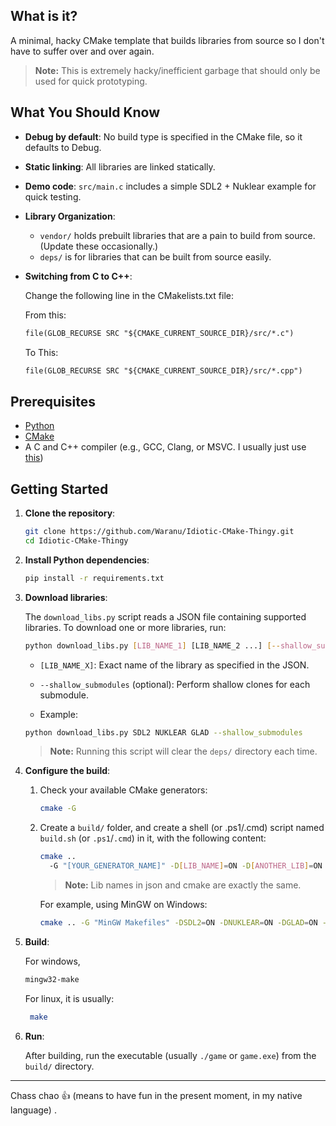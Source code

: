 ## What is it?

A minimal, hacky CMake template that builds libraries from source so I don't have to suffer over and over again. 

> **Note:** This is extremely hacky/inefficient garbage that should only be used for quick prototyping. 

## What You Should Know

* **Debug by default**: No build type is specified in the CMake file, so it defaults to Debug.
* **Static linking**: All libraries are linked statically.
* **Demo code**: `src/main.c` includes a simple SDL2 + Nuklear example for quick testing.
* **Library Organization**:

  * `vendor/` holds prebuilt libraries that are a pain to build from source. (Update these occasionally.)
  * `deps/` is for libraries that can be built from source easily.
- **Switching from C to C++**: 

    Change the following line in the CMakelists.txt file:
    
    From this: 
    ```txt
    file(GLOB_RECURSE SRC "${CMAKE_CURRENT_SOURCE_DIR}/src/*.c")
    ```
    To This:
    ```txt
    file(GLOB_RECURSE SRC "${CMAKE_CURRENT_SOURCE_DIR}/src/*.cpp")
    ```


## Prerequisites

* [Python](https://www.python.org/downloads/)
* [CMake](https://cmake.org/download/)
* A C and C++ compiler (e.g., GCC, Clang, or MSVC. I usually just use [this](https://github.com/brechtsanders/winlibs_mingw/releases/download/15.1.0posix-12.0.0-msvcrt-r1/winlibs-x86_64-posix-seh-gcc-15.1.0-mingw-w64msvcrt-12.0.0-r1.zip))
## Getting Started

1. **Clone the repository**:

   ```bash
   git clone https://github.com/Waranu/Idiotic-CMake-Thingy.git
   cd Idiotic-CMake-Thingy
   ```

2. **Install Python dependencies**:

   ```bash
   pip install -r requirements.txt
   ```

3. **Download libraries**:

   The `download_libs.py` script reads a JSON file containing supported libraries. To download one or more libraries, run:

   ```bash
   python download_libs.py [LIB_NAME_1] [LIB_NAME_2 ...] [--shallow_submodules]
   ```

   * `[LIB_NAME_X]`: Exact name of the library as specified in the JSON.

   * `--shallow_submodules` (optional): Perform shallow clones for each submodule.
   * Example: 
    ```bash
    python download_libs.py SDL2 NUKLEAR GLAD --shallow_submodules
    ```

   > **Note:** Running this script will clear the `deps/` directory each time.

4. **Configure the build**:

   1. Check your available CMake generators:

      ```bash
      cmake -G
      ```
   2. Create a `build/` folder, and create a shell (or .ps1/.cmd) script named `build.sh` (or `.ps1`/`.cmd`) in it, with the following content:

      ```bash
      cmake .. 
        -G "[YOUR_GENERATOR_NAME]" -D[LIB_NAME]=ON -D[ANOTHER_LIB]=ON -DCMAKE_C_COMPILER=[your_c_compiler]-DCMAKE_CXX_COMPILER=[your_cxx_compiler]
      ```

      > **Note:** Lib names in json and cmake are exactly the same. 

      For example, using MinGW on Windows:

      ```bash
      cmake .. -G "MinGW Makefiles" -DSDL2=ON -DNUKLEAR=ON -DGLAD=ON -DCMAKE_C_COMPILER=gcc -DCMAKE_CXX_COMPILER=g++
      ```

5. **Build**:
   
   For windows, 

   ```bash
   mingw32-make
   ```
   For linux, it is usually: 
   ```bash
    make
   ```

6. **Run**:

   After building, run the executable (usually `./game` or `game.exe`) from the `build/` directory.

---

Chass chao 👍 (means to have fun in the present moment, in my native language) . 
